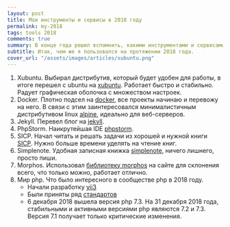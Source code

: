 ```yaml
---
layout: post 
title: Мои инструменты и сервисы в 2018 году
permalink: my-2018
tags: tools 2018
comments: true
summary: В конце года решил вспомнить, какими инструментами и сервисами я пользовался в 2018 году и вероятно буду пользоваться дальше.
subtitle: Итак, чем же я пользовался на протяжении 2018 года.
cover_url: "/assets/images/articles/xubuntu.png"
--- 
```


1. Xubuntu. Выбирал дистрибутив, который будет удобен для работы, в итоге перешел с ubuntu на [xubuntu](https://xubuntu.org/).
Работает быстро и стабильно. Радует графическая оболочка с множеством настроек.
2. Docker. Плотно подсел на [docker](https://www.docker.com/), все проекты начинаю и перевожу на него. В связи с этим заинтересовался
минималистичным дистрибутивом linux [alpine](https://alpinelinux.org/), идеально для веб-серверов.
3. Jekyll. Перевел блог на [jekyll](https://jekyllrb.com/).
4. PhpStorm. Наикрутейшая IDE [phpstorm](https://www.jetbrains.com/phpstorm/).
5. SICP. Начал читать и решать задачи из хорошей и нужной книги [SICP](https://www.ozon.ru/context/detail/id/5322055/). Нужно больше времени уделять на чтение книг.
6. Simplenote. Удобная записная книжка [simplenote](https://simplenote.com/), ничего лишнего, просто пиши.
7. Morphos. Использовал [библиотеку morphos](http://morphos.io/) на сайте для склонения всего, что только можно, работает
отлично.
8. Мир php. Что было интересного в сообществе php в 2018 году. 
    - Начали разработку [yii3](https://github.com/yiisoft/yii-core)
    - Были приняты ряд [стандартов](https://www.php-fig.org/psr/#index-by-status)
    - 6 декабря 2018 вышела версия php 7.3. На 31 декабря 2018 года, стабильными и активными версиями php являются 7.2 и 7.3. Версия 7.1 получает только критические изменения.